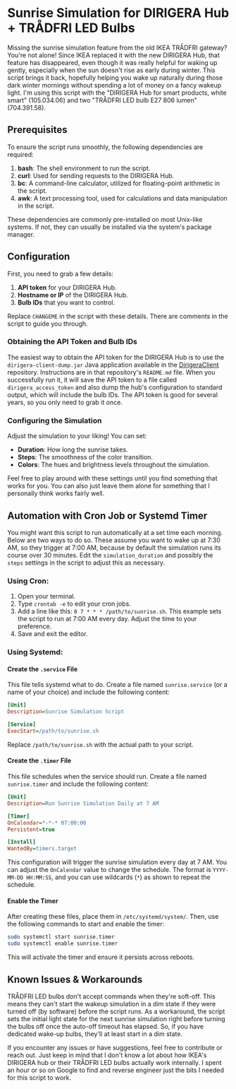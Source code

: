 # Sunrise Simulation for DIRIGERA Hub + TRÅDFRI LED Bulbs

Missing the sunrise simulation feature from the old IKEA TRÅDFRI gateway? You're not alone! Since IKEA replaced it with the new DIRIGERA Hub, that feature has disappeared, even though it was really helpful for waking up gently, especially when the sun doesn't rise as early during winter. This script brings it back, hopefully helping you wake up naturally during those dark winter mornings without spending a lot of money on a fancy wakeup light. I'm using this script with the "DIRIGERA Hub for smart products, white smart" (105.034.06) and two "TRÅDFRI LED bulb E27 806 lumen" (704.391.58).

## Prerequisites

To ensure the script runs smoothly, the following dependencies are required:

1. **bash**: The shell environment to run the script.
2. **curl**: Used for sending requests to the DIRIGERA Hub.
3. **bc**: A command-line calculator, utilized for floating-point arithmetic in the script.
4. **awk**: A text processing tool, used for calculations and data manipulation in the script.

These dependencies are commonly pre-installed on most Unix-like systems. If not, they can usually be installed via the system's package manager.

## Configuration

First, you need to grab a few details:

1. **API token** for your DIRIGERA Hub.
2. **Hostname or IP** of the DIRIGERA Hub.
3. **Bulb IDs** that you want to control.

Replace `CHANGEME` in the script with these details. There are comments in the script to guide you through.

### Obtaining the API Token and Bulb IDs

The easiest way to obtain the API token for the DIRIGERA Hub is to use the `dirigera-client-dump.jar` Java application available in the [DirigeraClient](https://github.com/dvdgeisler/DirigeraClient/tree/main) repository. Instructions are in that repository's `README.md` file. When you successfully run it, it will save the API token to a file called `dirigera_access_token` and also dump the hub's configuration to standard output, which will include the bulb IDs. The API token is good for several years, so you only need to grab it once.

### Configuring the Simulation

Adjust the simulation to your liking! You can set:

* **Duration**: How long the sunrise takes.
* **Steps**: The smoothness of the color transition.
* **Colors**: The hues and brightness levels throughout the simulation.

Feel free to play around with these settings until you find something that works for you. You can also just leave them alone for something that I personally think works fairly well.

## Automation with Cron Job or Systemd Timer

You might want this script to run automatically at a set time each morning. Below are two ways to do so. These assume you want to wake up at 7:30 AM, so they trigger at 7:00 AM, because by default the simulation runs its course over 30 minutes. Edit the `simulation_duration` and possibly the `steps` settings in the script to adjust this as necessary.

### Using Cron:

1. Open your terminal.
2. Type `crontab -e` to edit your cron jobs.
3. Add a line like this: `0 7 * * * /path/to/sunrise.sh`. This example sets the script to run at 7:00 AM every day. Adjust the time to your preference.
4. Save and exit the editor.

### Using Systemd:

#### Create the `.service` File

This file tells systemd what to do. Create a file named `sunrise.service` (or a name of your choice) and include the following content:

```ini
[Unit]
Description=Sunrise Simulation Script

[Service]
ExecStart=/path/to/sunrise.sh
```

Replace `/path/to/sunrise.sh` with the actual path to your script. 

#### Create the `.timer` File

This file schedules when the service should run. Create a file named `sunrise.timer` and include the following content:

```ini
[Unit]
Description=Run Sunrise Simulation Daily at 7 AM

[Timer]
OnCalendar=*-*-* 07:00:00
Persistent=true

[Install]
WantedBy=timers.target
```

This configuration will trigger the sunrise simulation every day at 7 AM. You can adjust the `OnCalendar` value to change the schedule. The format is `YYYY-MM-DD HH:MM:SS`, and you can use wildcards (`*`) as shown to repeat the schedule.

#### Enable the Timer

After creating these files, place them in `/etc/systemd/system/`. Then, use the following commands to start and enable the timer:

```bash
sudo systemctl start sunrise.timer
sudo systemctl enable sunrise.timer
```

This will activate the timer and ensure it persists across reboots.

## Known Issues & Workarounds

TRÅDFRI LED bulbs don't accept commands when they're soft-off. This means they can't start the wakeup simulation in a dim state if they were turned off (by software) before the script runs. As a workaround, the script sets the initial light state for the next sunrise simulation right before turning the bulbs off once the auto-off timeout has elapsed. So, if you have dedicated wake-up bulbs, they'll at least start in a dim state.

If you encounter any issues or have suggestions, feel free to contribute or reach out. Just keep in mind that I don't know a lot about how IKEA's DIRIGERA hub or their TRÅDFRI LED bulbs actually work internally. I spent an hour or so on Google to find and reverse engineer just the bits I needed for this script to work.


